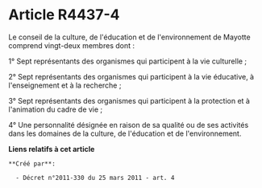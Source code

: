 # Article R4437-4

Le conseil de la culture, de l'éducation et de l'environnement de Mayotte comprend vingt-deux membres dont : 

1° Sept représentants des organismes qui participent à la vie culturelle ; 

2° Sept représentants des organismes qui participent à la vie éducative, à l'enseignement et à la recherche ; 

3° Sept représentants des organismes qui participent à la protection et à l'animation du cadre de vie ; 

4° Une personnalité désignée en raison de sa qualité ou de ses activités dans les domaines de la culture, de l'éducation et
de l'environnement.

**Liens relatifs à cet article**

	**Créé par**:

	  - Décret n°2011-330 du 25 mars 2011 - art. 4
